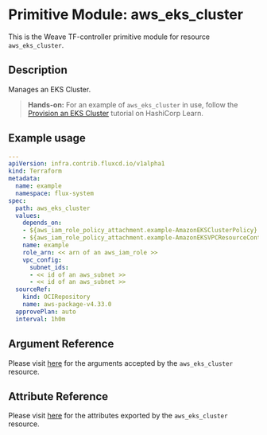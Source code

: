 
# Primitive Module: aws_eks_cluster

This is the Weave TF-controller primitive module for resource `aws_eks_cluster`.

## Description

Manages an EKS Cluster.

> **Hands-on:** For an example of `aws_eks_cluster` in use, follow the [Provision an EKS Cluster](https://learn.hashicorp.com/tutorials/terraform/eks) tutorial on HashiCorp Learn.

## Example usage

```yaml
---
apiVersion: infra.contrib.fluxcd.io/v1alpha1
kind: Terraform
metadata:
  name: example
  namespace: flux-system
spec:
  path: aws_eks_cluster
  values:
    depends_on:
    - ${aws_iam_role_policy_attachment.example-AmazonEKSClusterPolicy}
    - ${aws_iam_role_policy_attachment.example-AmazonEKSVPCResourceController}
    name: example
    role_arn: << arn of an aws_iam_role >>
    vpc_config:
      subnet_ids:
      - << id of an aws_subnet >>
      - << id of an aws_subnet >>
  sourceRef:
    kind: OCIRepository
    name: aws-package-v4.33.0
  approvePlan: auto
  interval: 1h0m
```

## Argument Reference

Please visit [here](https://registry.terraform.io/providers/hashicorp/aws/4.33.0/docs/resources/iam_policy#argument-reference) for the arguments accepted by the `aws_eks_cluster` resource.

## Attribute Reference

Please visit [here](https://registry.terraform.io/providers/hashicorp/aws/4.33.0/docs/resources/iam_policy#attributes-reference) for the attributes exported by the `aws_eks_cluster` resource.
